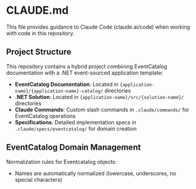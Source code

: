 # CLAUDE.md

This file provides guidance to Claude Code (claude.ai/code) when working with code in this repository.

## Project Structure

This repository contains a hybrid project combining EventCatalog documentation with a .NET event-sourced application template:

- **EventCatalog Documentation**: Located in `{application-name}/{application-name}-catalog/` directories
- **.NET Solution**: Located in `{application-name}/src/{solution-name}/` directories
- **Claude Commands**: Custom slash commands in `.claude/commands/` for EventCatalog operations
- **Specifications**: Detailed implementation specs in `.claude/specs/eventcatalog/` for domain creation

## EventCatalog Domain Management

Normalization rules for Eventcatalog objects:
- Names are automatically normalized (lowercase, underscores, no special characters)
